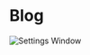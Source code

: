# Blog
![Settings Window](https://user-images.githubusercontent.com/61972580/84636060-ca76db00-aefc-11ea-8b3a-c05bec01d3ff.png)
